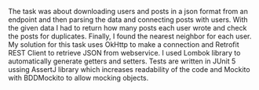 The task was about downloading users and posts in a json format from an endpoint and then parsing the data and connecting posts with users.
With the given data I had to return how many posts each user wrote and check the posts for duplicates.
Finally, I found the nearest neighbor for each user. <br/>
My solution for this task uses OkHttp to make a connection and Retrofit REST Client to retrieve JSON from webservice. I used Lombok library to automatically
generate getters and setters. Tests are written in JUnit 5 ussing AssertJ library which increases readability of the code and Mockito with BDDMockito to allow
mocking objects.
